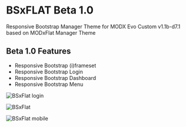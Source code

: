 # BSxFLAT Beta 1.0

Responsive Bootstrap Manager Theme for MODX Evo Custom v1.1b-d7.1
based on MODxFlat Manager Theme


## Beta 1.0 Features

* Responsive Bootstrap (i)frameset
* Responsive Bootstrap Login
* Responsive Bootstrap Dashboard
* Responsive Bootstrap Menu

![BSxFlat login](https://raw.githubusercontent.com/Nicola1971/BSxFLAT/master/login-screenshot.jpg)

![BSxFlat](https://raw.githubusercontent.com/Nicola1971/BSxFLAT/master/theme-screenshot.jpg)

![BSxFlat mobile](https://raw.githubusercontent.com/Nicola1971/BSxFLAT/master/responsive-screenshot.jpg)
